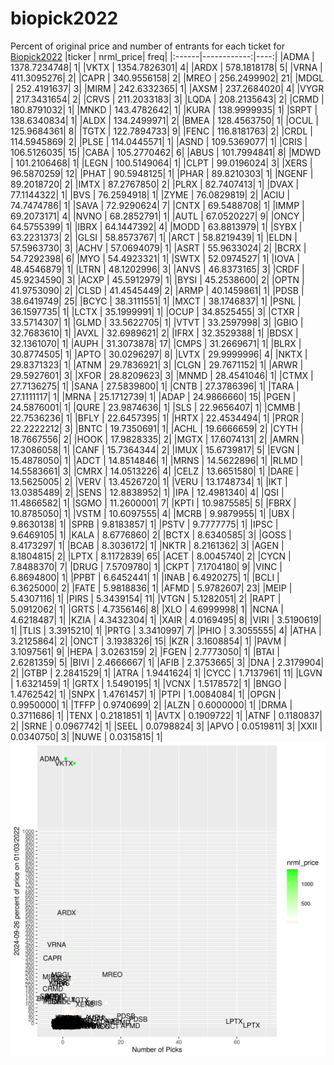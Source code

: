 # biopick2022
Percent of original price and number of entrants for each ticket for [Biopick2022](https://twitter.com/hashtag/Biopick2022)
|ticker |   nrml_price| freq|
|:------|------------:|----:|
|ADMA   | 1378.7234748|    1|
|VKTX   | 1354.7826301|    4|
|ARDX   |  578.1818178|    5|
|VRNA   |  411.3095276|    2|
|CAPR   |  340.9556158|    2|
|MREO   |  256.2499902|   21|
|MDGL   |  252.4191637|    3|
|MIRM   |  242.6332365|    1|
|AXSM   |  237.2684020|    4|
|VYGR   |  217.3431654|    2|
|CRVS   |  211.2033183|    3|
|LQDA   |  208.2135643|    2|
|CRMD   |  180.8791032|    1|
|MNKD   |  143.4782642|    1|
|KURA   |  138.9999935|    1|
|SRPT   |  138.6340834|    1|
|ALDX   |  134.2499971|    2|
|BMEA   |  128.4563750|    1|
|OCUL   |  125.9684361|    8|
|TGTX   |  122.7894733|    9|
|FENC   |  116.8181763|    2|
|CRDL   |  114.5945869|    2|
|PLSE   |  114.0445571|    1|
|ASND   |  109.5369077|    1|
|CRIS   |  106.5126035|   15|
|CABA   |  105.2770462|    6|
|ABUS   |  101.7994841|    8|
|MDWD   |  101.2106468|    1|
|LEGN   |  100.5149064|    1|
|CLPT   |   99.0196024|    3|
|XERS   |   96.5870259|   12|
|PHAT   |   90.5948125|    1|
|PHAR   |   89.8210303|    1|
|NGENF  |   89.2018720|    2|
|IMTX   |   87.2767850|    2|
|PLRX   |   82.7407413|    1|
|DVAX   |   77.1144322|    1|
|BVS    |   76.2594918|    1|
|ZYME   |   76.0829819|    2|
|ACIU   |   74.7474786|    1|
|SAVA   |   72.9290624|    7|
|CNTX   |   69.5488708|    1|
|IMMP   |   69.2073171|    4|
|NVNO   |   68.2852791|    1|
|AUTL   |   67.0520227|    9|
|ONCY   |   64.5755399|    1|
|IBRX   |   64.1447392|    4|
|MODD   |   63.8813979|    1|
|SYBX   |   63.2231373|    2|
|GLSI   |   58.8573767|    1|
|ARCT   |   58.8219439|    1|
|ELDN   |   57.5963730|    3|
|ACHV   |   57.0694079|    1|
|ASRT   |   55.9633024|    2|
|BCRX   |   54.7292398|    6|
|MYO    |   54.4923321|    1|
|SWTX   |   52.0974527|    1|
|IOVA   |   48.4546879|    1|
|LTRN   |   48.1202996|    3|
|ANVS   |   46.8373165|    3|
|CRDF   |   45.9234590|    3|
|ACXP   |   45.5912979|    1|
|BYSI   |   45.2538600|    2|
|OPTN   |   41.9753090|    2|
|CLSD   |   41.4545449|    2|
|ARMP   |   40.1459861|    1|
|PDSB   |   38.6419749|   25|
|BCYC   |   38.3111551|    1|
|MXCT   |   38.1746837|    1|
|PSNL   |   36.1597735|    1|
|LCTX   |   35.1999991|    1|
|OCUP   |   34.8525455|    3|
|CTXR   |   33.5714307|    1|
|GLMD   |   33.5622705|    1|
|VTVT   |   33.2597998|    3|
|GBIO   |   32.7683610|    1|
|AVXL   |   32.6989621|    2|
|IFRX   |   32.3529388|    1|
|BDSX   |   32.1361070|    1|
|AUPH   |   31.3073878|   17|
|CMPS   |   31.2669671|    1|
|BLRX   |   30.8774505|    1|
|APTO   |   30.0296297|    8|
|LVTX   |   29.9999996|    4|
|NKTX   |   29.8371323|    1|
|ATNM   |   29.7836921|    3|
|CLGN   |   29.7671152|    1|
|ARWR   |   29.5927601|    3|
|XFOR   |   28.8209623|    3|
|MNMD   |   28.4541046|    1|
|CTMX   |   27.7136275|    1|
|SANA   |   27.5839800|    1|
|CNTB   |   27.3786396|    1|
|TARA   |   27.1111117|    1|
|MRNA   |   25.1712739|    1|
|ADAP   |   24.9866660|   15|
|PGEN   |   24.5876001|    1|
|QURE   |   23.9874636|    1|
|SLS    |   22.9656407|    1|
|CMMB   |   22.7536236|    1|
|BFLY   |   22.6457395|    1|
|HRTX   |   22.4534494|    1|
|PRQR   |   22.2222212|    3|
|BNTC   |   19.7350691|    1|
|ACHL   |   19.6666659|    2|
|CYTH   |   18.7667556|    2|
|HOOK   |   17.9828335|    2|
|MGTX   |   17.6074131|    2|
|AMRN   |   17.3086058|    1|
|CANF   |   15.7364344|    2|
|IMUX   |   15.6739817|    5|
|EVGN   |   15.4878050|    1|
|ADCT   |   14.8514846|    1|
|MRNS   |   14.5622896|    1|
|RLMD   |   14.5583661|    3|
|CMRX   |   14.0513226|    4|
|CELZ   |   13.6651580|    1|
|DARE   |   13.5625005|    2|
|VERV   |   13.4526720|    1|
|VERU   |   13.1748734|    1|
|IKT    |   13.0385489|    2|
|SENS   |   12.8838952|    1|
|IPA    |   12.4981340|    4|
|QSI    |   11.4866582|    1|
|SGMO   |   11.2600001|    7|
|KPTI   |   10.9875585|    5|
|FBRX   |   10.8785050|    1|
|VSTM   |   10.6097555|    4|
|MCRB   |    9.9879955|    1|
|UBX    |    9.8630138|    1|
|SPRB   |    9.8183857|    1|
|PSTV   |    9.7777775|    1|
|IPSC   |    9.6469105|    1|
|KALA   |    8.6776860|    2|
|BCTX   |    8.6340585|    3|
|GOSS   |    8.4173297|    1|
|BCAB   |    8.3036172|    1|
|NKTR   |    8.2161362|    3|
|AGEN   |    8.1804815|    2|
|LPTX   |    8.1172839|   65|
|ACET   |    8.0045740|    2|
|CYCN   |    7.8488370|    7|
|DRUG   |    7.5709780|    1|
|CKPT   |    7.1704180|    9|
|VINC   |    6.8694800|    1|
|PPBT   |    6.6452441|    1|
|INAB   |    6.4920275|    1|
|BCLI   |    6.3625000|    2|
|FATE   |    5.9818836|    1|
|AFMD   |    5.9782607|   23|
|MEIP   |    5.4307116|    1|
|PIRS   |    5.3439154|   11|
|VTGN   |    5.1282051|    2|
|RAPT   |    5.0912062|    1|
|GRTS   |    4.7356146|    8|
|XLO    |    4.6999998|    1|
|NCNA   |    4.6218487|    1|
|KZIA   |    4.3432304|    1|
|XAIR   |    4.0169495|    8|
|VIRI   |    3.5190619|    1|
|TLIS   |    3.3915210|    1|
|PRTG   |    3.3410997|    7|
|PHIO   |    3.3055555|    4|
|ATHA   |    3.2125864|    2|
|ONCT   |    3.1938326|   15|
|KZR    |    3.1608854|    1|
|PAVM   |    3.1097561|    9|
|HEPA   |    3.0263159|    2|
|FGEN   |    2.7773050|    1|
|BTAI   |    2.6281359|    5|
|BIVI   |    2.4666667|    1|
|AFIB   |    2.3753665|    3|
|DNA    |    2.3179904|    2|
|GTBP   |    2.2841529|    1|
|ATRA   |    1.9441624|    1|
|CYCC   |    1.7137961|   11|
|LGVN   |    1.6321459|    1|
|GRTX   |    1.5490195|    1|
|VCNX   |    1.5178572|    1|
|BNGO   |    1.4762542|    1|
|SNPX   |    1.4761457|    1|
|PTPI   |    1.0084084|    1|
|OPGN   |    0.9950000|    1|
|TFFP   |    0.9740699|    2|
|ALZN   |    0.6000000|    1|
|DRMA   |    0.3711686|    1|
|TENX   |    0.2181851|    1|
|AVTX   |    0.1909722|    1|
|ATNF   |    0.1180837|    2|
|SRNE   |    0.0967742|    1|
|SEEL   |    0.0798824|    3|
|APVO   |    0.0519811|    3|
|XXII   |    0.0340750|    3|
|NUWE   |    0.0315815|    1|
![retvspicks](biopicks.png?raw=true)
